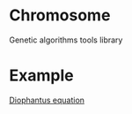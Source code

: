 # Chromosome
Genetic algorithms tools library


# Example
[Diophantus equation](https://github.com/burbokop/chromosome/blob/master/tests/diophantus_equation.rs)


